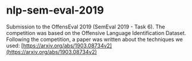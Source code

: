 # nlp-sem-eval-2019
Submission to the OffensEval 2019 (SemEval 2019 - Task 6). The competition was based on the Offensive Language Identification Dataset.
Following the competition, a paper was written about the techniques we used:
[https://arxiv.org/abs/1903.08734v2](https://arxiv.org/abs/1903.08734v2)
